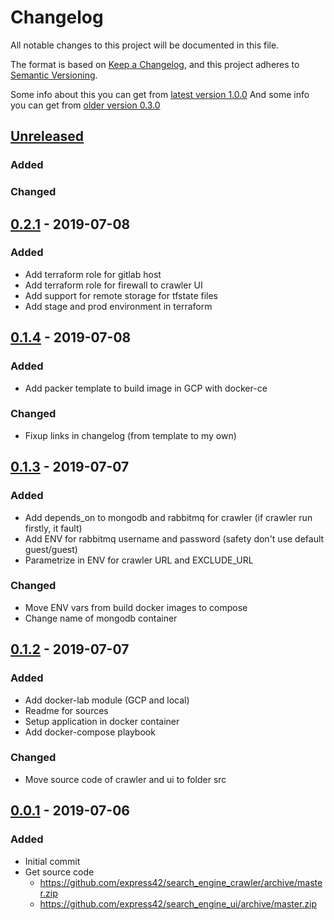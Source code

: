 # Changelog
All notable changes to this project will be documented in this file.

The format is based on [Keep a Changelog](https://keepachangelog.com/en/1.0.0/),
and this project adheres to [Semantic Versioning](https://semver.org/spec/v2.0.0.html).

Some info about this you can get from [latest version 1.0.0](https://keepachangelog.com/ru/1.0.0/)
And some info you can get from [older version 0.3.0](https://keepachangelog.com/ru/0.3.0/)

## [Unreleased]
### Added

### Changed

## [0.2.1] - 2019-07-08
### Added
- Add terraform role for gitlab host
- Add terraform role for firewall to crawler UI
- Add support for remote storage for tfstate files
- Add stage and prod environment in terraform

## [0.1.4] - 2019-07-08
### Added
- Add packer template to build image in GCP with docker-ce

### Changed
- Fixup links in changelog (from template to my own)

## [0.1.3] - 2019-07-07
### Added
- Add depends_on to mongodb and rabbitmq for crawler
  (if crawler run firstly, it fault)
- Add ENV for rabbitmq username and password
  (safety don't use default guest/guest)
- Parametrize in ENV for crawler URL and EXCLUDE_URL

### Changed
- Move ENV vars from build docker images to compose
- Change name of mongodb container

## [0.1.2] - 2019-07-07
### Added
- Add docker-lab module (GCP and local)
- Readme for sources
- Setup application in docker container
- Add docker-compose playbook

### Changed
- Move source code of crawler and ui to folder src

## [0.0.1] - 2019-07-06
### Added
- Initial commit
- Get source code
  - <https://github.com/express42/search_engine_crawler/archive/master.zip>
  - <https://github.com/express42/search_engine_ui/archive/master.zip>

[Unreleased]: https://github.com/nwton/otus-devops-final/compare/v0.1.4...HEAD
[0.2.1]: https://github.com/nwton/otus-devops-final/compare/v0.1.4...v0.2.1
[0.1.4]: https://github.com/nwton/otus-devops-final/compare/v0.1.3...v0.1.4
[0.1.3]: https://github.com/nwton/otus-devops-final/compare/v0.1.2...v0.1.3
[0.1.2]: https://github.com/nwton/otus-devops-final/compare/v0.0.1...v0.1.2
[0.0.1]: https://github.com/nwton/otus-devops-final/releases/tag/v0.0.1

